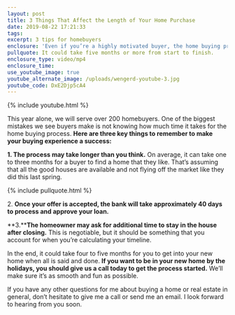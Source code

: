 ```yaml
---
layout: post
title: 3 Things That Affect the Length of Your Home Purchase
date: 2019-08-22 17:21:33
tags:
excerpt: 3 tips for homebuyers
enclosure: 'Even if you’re a highly motivated buyer, the home buying process takes time.'
pullquote: It could take five months or more from start to finish.
enclosure_type: video/mp4
enclosure_time:
use_youtube_image: true
youtube_alternate_image: /uploads/wengerd-youtube-3.jpg
youtube_code: DxE2Djp5cA4
---
```


{% include youtube.html %}

This year alone, we will serve over 200 homebuyers. One of the biggest mistakes we see buyers make is not knowing how much time it takes for the home buying process. **Here are three key things to remember to make your buying experience a success:**

**1\. The process may take longer than you think.** On average, it can take one to three months for a buyer to find a home that they like. That’s assuming that all the good houses are available and not flying off the market like they did this last spring.

{% include pullquote.html %}

2\. **Once your offer is accepted, the bank will take approximately 40 days to process and approve your loan.**

**3\.****The homeowner may ask for additional time to stay in the house after closing.** This is negotiable, but it should be something that you account for when you’re calculating your timeline.

In the end, it could take four to five months for you to get into your new home when all is said and done. **If you want to be in your new home by the holidays, you should give us a call today to get the process started.** We’ll make sure it’s as smooth and fun as possible.

If you have any other questions for me about buying a home or real estate in general, don’t hesitate to give me a call or send me an email. I look forward to hearing from you soon.<br>&nbsp;